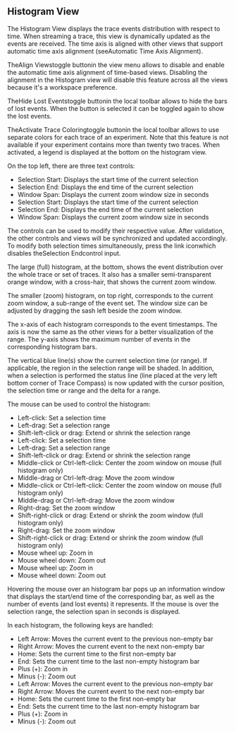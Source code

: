 ## Histogram View

The Histogram View displays the trace events distribution with respect to time. When streaming a trace, this view is dynamically updated as the events are received. The time axis is aligned with other views that support automatic time axis alignment (seeAutomatic Time Axis Alignment).



TheAlign Viewstoggle buttonin the view menu allows to disable and enable the automatic time axis alignment of time-based views. Disabling the alignment in the Histogram view will disable this feature across all the views because it's a workspace preference.

TheHide Lost Eventstoggle buttonin the local toolbar allows to hide the bars of lost events. When the button is selected it can be toggled again to show the lost events.

TheActivate Trace Coloringtoggle buttonin the local toolbar allows to use separate colors for each trace of an experiment. Note that this feature is not available if your experiment contains more than twenty two traces. When activated, a legend is displayed at the bottom on the histogram view.

On the top left, there are three text controls:
- Selection Start: Displays the start time of the current selection
- Selection End: Displays the end time of the current selection
- Window Span: Displays the current zoom window size in seconds
- Selection Start: Displays the start time of the current selection
- Selection End: Displays the end time of the current selection
- Window Span: Displays the current zoom window size in seconds

The controls can be used to modify their respective value. After validation, the other controls and views will be synchronized and updated accordingly. To modify both selection times simultaneously, press the link iconwhich disables theSelection Endcontrol input.

The large (full) histogram, at the bottom, shows the event distribution over the whole trace or set of traces. It also has a smaller semi-transparent orange window, with a cross-hair, that shows the current zoom window.

The smaller (zoom) histogram, on top right, corresponds to the current zoom window, a sub-range of the event set. The window size can be adjusted by dragging the sash left beside the zoom window.

The x-axis of each histogram corresponds to the event timestamps. The axis is now the same as the other views for a better visualization of the range. The y-axis shows the maximum number of events in the corresponding histogram bars.

The vertical blue line(s) show the current selection time (or range). If applicable, the region in the selection range will be shaded. In addition, when a selection is performed the status line (line placed at the very left bottom corner of Trace Compass) is now updated with the cursor position, the selection time or range and the delta for a range.



The mouse can be used to control the histogram:
- Left-click: Set a selection time
- Left-drag: Set a selection range
- Shift-left-click or drag: Extend or shrink the selection range
- Left-click: Set a selection time
- Left-drag: Set a selection range
- Shift-left-click or drag: Extend or shrink the selection range
- Middle-click or Ctrl-left-click: Center the zoom window on mouse (full histogram only)
- Middle-drag or Ctrl-left-drag: Move the zoom window
- Middle-click or Ctrl-left-click: Center the zoom window on mouse (full histogram only)
- Middle-drag or Ctrl-left-drag: Move the zoom window
- Right-drag: Set the zoom window
- Shift-right-click or drag: Extend or shrink the zoom window (full histogram only)
- Right-drag: Set the zoom window
- Shift-right-click or drag: Extend or shrink the zoom window (full histogram only)
- Mouse wheel up: Zoom in
- Mouse wheel down: Zoom out
- Mouse wheel up: Zoom in
- Mouse wheel down: Zoom out

Hovering the mouse over an histogram bar pops up an information window that displays the start/end time of the corresponding bar, as well as the number of events (and lost events) it represents. If the mouse is over the selection range, the selection span in seconds is displayed.

In each histogram, the following keys are handled:
- Left Arrow: Moves the current event to the previous non-empty bar
- Right Arrow: Moves the current event to the next non-empty bar
- Home: Sets the current time to the first non-empty bar
- End: Sets the current time to the last non-empty histogram bar
- Plus (+): Zoom in
- Minus (-): Zoom out
- Left Arrow: Moves the current event to the previous non-empty bar
- Right Arrow: Moves the current event to the next non-empty bar
- Home: Sets the current time to the first non-empty bar
- End: Sets the current time to the last non-empty histogram bar
- Plus (+): Zoom in
- Minus (-): Zoom out